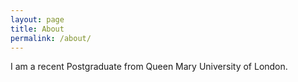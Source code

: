 ```yaml
---
layout: page
title: About
permalink: /about/
---
```


I am a recent Postgraduate from Queen Mary University of London.
